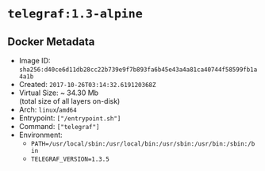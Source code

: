 # `telegraf:1.3-alpine`

## Docker Metadata

- Image ID: `sha256:d40ce6d11db28cc22b739e9f7b893fa6b45e43a4a81ca40744f58599fb1a4a1b`
- Created: `2017-10-26T03:14:32.619120368Z`
- Virtual Size: ~ 34.30 Mb  
  (total size of all layers on-disk)
- Arch: `linux`/`amd64`
- Entrypoint: `["/entrypoint.sh"]`
- Command: `["telegraf"]`
- Environment:
  - `PATH=/usr/local/sbin:/usr/local/bin:/usr/sbin:/usr/bin:/sbin:/bin`
  - `TELEGRAF_VERSION=1.3.5`
